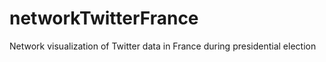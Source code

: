 # networkTwitterFrance
Network visualization of Twitter data in France during presidential election
